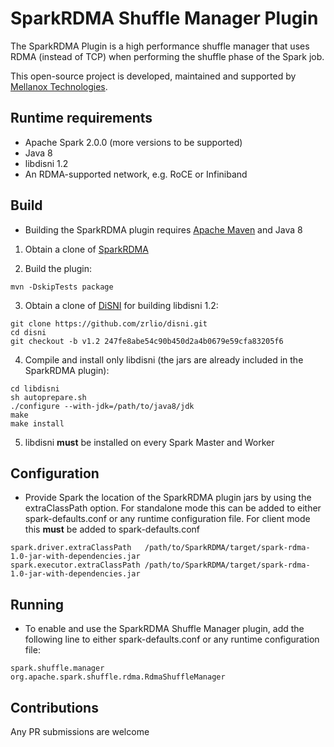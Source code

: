 # SparkRDMA Shuffle Manager Plugin
The SparkRDMA Plugin is a high performance shuffle manager that uses RDMA (instead of TCP) when
performing the shuffle phase of the Spark job.

This open-source project is developed, maintained and supported by [Mellanox Technologies](http://www.mellanox.com).

## Runtime requirements
* Apache Spark 2.0.0 (more versions to be supported)
* Java 8
* libdisni 1.2
* An RDMA-supported network, e.g. RoCE or Infiniband

## Build

* Building the SparkRDMA plugin requires [Apache Maven](http://maven.apache.org/) and Java 8

1. Obtain a clone of [SparkRDMA](https://github.com/Mellanox/SparkRDMA)

2. Build the plugin:
```
mvn -DskipTests package
```

3. Obtain a clone of [DiSNI](https://github.com/zrlio/disni) for building libdisni 1.2:

```
git clone https://github.com/zrlio/disni.git
cd disni
git checkout -b v1.2 247fe8abe54c90b450d2a4b0679e59cfa83205f6
```

4. Compile and install only libdisni (the jars are already included in the SparkRDMA plugin):

```
cd libdisni
sh autoprepare.sh
./configure --with-jdk=/path/to/java8/jdk
make
make install
```
5. libdisni **must** be installed on every Spark Master and Worker

## Configuration

* Provide Spark the location of the SparkRDMA plugin jars by using the extraClassPath option.  For standalone mode this can
be added to either spark-defaults.conf or any runtime configuration file.  For client mode this **must** be added to spark-defaults.conf

```
spark.driver.extraClassPath   /path/to/SparkRDMA/target/spark-rdma-1.0-jar-with-dependencies.jar
spark.executor.extraClassPath /path/to/SparkRDMA/target/spark-rdma-1.0-jar-with-dependencies.jar
```

## Running

* To enable and use the SparkRDMA Shuffle Manager plugin, add the following line to either spark-defaults.conf or any runtime configuration file:

```
spark.shuffle.manager   org.apache.spark.shuffle.rdma.RdmaShuffleManager
```

## Contributions

Any PR submissions are welcome

